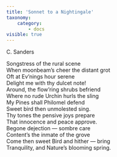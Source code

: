 ```yaml
---
title: 'Sonnet to a Nightingale'
taxonomy:
    category:
        - docs
visible: true
---
```


<div class="author">C. Sanders</div>

Songstress of the rural scene  
When moonbeam’s cheer the distant grot  
Oft at Ev’nings hour serene  
Delight me with thy dulcet note!  
Around, the flow’ring shrubs befriend  
Where no rude Urchin hurls the sling  
My Pines shall Philomel defend  
Sweet bird then unmolested sing.  
Thy tones the pensive joys prepare  
That innocence and peace approve.  
Begone dejection — sombre care  
Content’s the inmate of the grove  
Come then sweet Bird and hither — bring   
Tranquility, and Nature’s blooming spring.  
